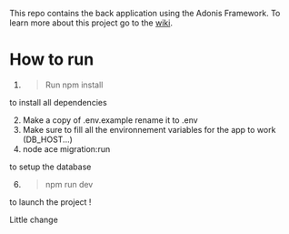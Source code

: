 
This repo contains the back application using the Adonis Framework.
To learn more about this project go to the [wiki](https://github.com/Melomania-be/back/wiki).

# How to run

1. >Run npm install
    
to install all dependencies

2. Make a copy of .env.example rename it to .env
3. Make sure to fill all the environnement variables for the app to work (DB_HOST...)
4. node ace migration:run

to setup the database

6. >npm run dev

to launch the project !

Little change
